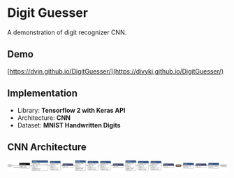 # Digit Guesser

A demonstration of digit recognizer CNN.

## Demo

[https://dvjn.github.io/DigitGuesser/](https://divykj.github.io/DigitGuesser/)

## Implementation

- Library: **Tensorflow 2 with Keras API**
- Architecture: **CNN**
- Dataset: **MNIST Handwritten Digits**

## CNN Architecture

![CNN Architecture](assets/images/model-architecture.svg)
